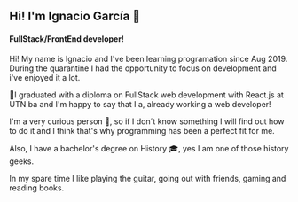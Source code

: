 <h2> Hi! I'm Ignacio García 👋</h2>

<h4>FullStack/FrontEnd developer!</h4>

Hi! My name is Ignacio and I've been learning programation since Aug 2019. During the quarantine I had the opportunity to focus on development and i've enjoyed it a lot.

:trumpet:I graduated with a diploma on FullStack web development with React.js at UTN.ba and I'm happy to say that I a, already working a web developer!

I'm a very curious person :mag_right:, so if I don´t know something I will find out how to do it and I think that's why programming has been a perfect fit for me.

Also, I have a bachelor's degree on History :mortar_board:, yes I am one of those history geeks. 

In my spare time I like playing the guitar, going out with friends, gaming and reading books.
